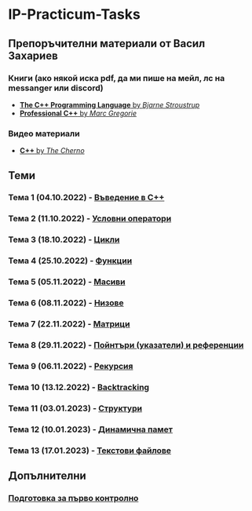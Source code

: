 # IP-Practicum-Tasks

## Препоръчителни материали от Васил Захариев
### Книги (ако някой иска pdf, да ми пише на мейл, лс на messanger или discord)
- [**The C++ Programming Language** by *Bjarne Stroustrup*](https://www.amazon.com/C-Programming-Language-4th/dp/0321563840)
- [**Professional C++** by *Marc Gregorie*](https://www.amazon.com/Professional-C-Marc-Gregoire/dp/1119421306/ref=sr_1_2?crid=6FVTC1IUX0U&keywords=professional+c%2B%2B&qid=1665310431&qu=eyJxc2MiOiIxLjI3IiwicXNhIjoiMC44NyIsInFzcCI6IjEuMDIifQ%3D%3D&s=books&sprefix=professional+c%2B%2B%2Cstripbooks-intl-ship%2C167&sr=1-2)

### Видео материали
- [**C++** by *The Cherno*](https://www.youtube.com/playlist?list=PLlrATfBNZ98dudnM48yfGUldqGD0S4FFb)

## Теми
### Тема 1 (04.10.2022) - [Въведение в C++](https://github.com/vasilzahariev/IP-Practicum-Tasks/tree/main/Week%2001%20-%20Intro%20to%20C%2B%2B)
### Тема 2 (11.10.2022) - [Условни оператори](https://github.com/vasilzahariev/IP-Practicum-Tasks/tree/main/Week%2002%20-%20Conditional%20Operators)
### Тема 3 (18.10.2022) - [Цикли](https://github.com/vasilzahariev/IP-Practicum-Tasks/tree/main/Week%2003%20-%20Loops)
### Тема 4 (25.10.2022) - [Функции](https://github.com/vasilzahariev/IP-Practicum-Tasks/tree/main/Week%2004%20-%20Functions)
### Тема 5 (05.11.2022) - [Масиви](https://github.com/vasilzahariev/IP-Practicum-Tasks/tree/main/Week%2005%20-%20Arrays)
### Тема 6 (08.11.2022) - [Низове](https://github.com/vasilzahariev/IP-Practicum-Tasks/tree/main/Week%2006%20-%20Strings)
### Тема 7 (22.11.2022) - [Матрици](https://github.com/vasilzahariev/IP-Practicum-Tasks/tree/main/Week%2008%20-%20Matrixes)
### Тема 8 (29.11.2022) - [Пойнтъри (указатели) и референции](https://github.com/vasilzahariev/IP-Practicum-Tasks/tree/main/Week%2009%20-%20Pointers%20and%20References)
### Тема 9 (06.11.2022) - [Рекурсия](https://github.com/vasilzahariev/IP-Practicum-Tasks/tree/main/Week%2010%20-%20Recursion)
### Тема 10 (13.12.2022) - [Backtracking](https://github.com/vasilzahariev/IP-Practicum-Tasks/tree/main/Week%2011%20-%20Backtracking/)
### Тема 11 (03.01.2023) - [Структури](https://github.com/vasilzahariev/IP-Practicum-Tasks/tree/main/Week%2012%20-%20Structs)
### Тема 12 (10.01.2023) - [Динамична памет](https://github.com/vasilzahariev/IP-Practicum-Tasks/blob/main/Week%2013%20-%20Dynamic%20Memory/Tasks.md)
### Тема 13 (17.01.2023) - [Текстови файлове](https://github.com/vasilzahariev/IP-Practicum-Tasks/tree/main/Week%2014%20-%20Text%20Files)

## Допълнителни
### [Подготовка за първо контролно](https://github.com/vasilzahariev/IP-Practicum-Tasks/tree/main/Control%20Exam%20Preparation%2001)
